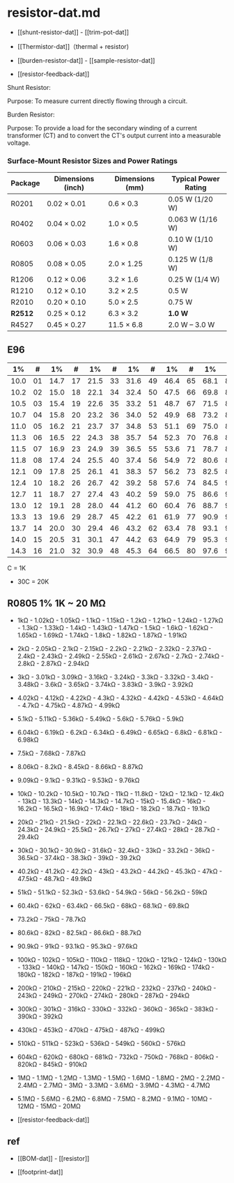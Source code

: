 
# resistor-dat.md

- [[shunt-resistor-dat]] - [[trim-pot-dat]]

- [[Thermistor-dat]]（thermal + resistor)

- [[burden-resistor-dat]] - [[sample-resistor-dat]]

- [[resistor-feedback-dat]]



Shunt Resistor:

Purpose: To measure current directly flowing through a circuit.

Burden Resistor:

Purpose: To provide a load for the secondary winding of a current transformer (CT) and to convert the CT's output current into a measurable voltage.


### Surface-Mount Resistor Sizes and Power Ratings

| Package   | Dimensions (inch) | Dimensions (mm) | Typical Power Rating |
| --------- | ----------------- | --------------- | -------------------- |
| R0201     | 0.02 × 0.01       | 0.6 × 0.3       | 0.05 W (1/20 W)      |
| R0402     | 0.04 × 0.02       | 1.0 × 0.5       | 0.063 W (1/16 W)     |
| R0603     | 0.06 × 0.03       | 1.6 × 0.8       | 0.10 W (1/10 W)      |
| R0805     | 0.08 × 0.05       | 2.0 × 1.25      | 0.125 W (1/8 W)      |
| R1206     | 0.12 × 0.06       | 3.2 × 1.6       | 0.25 W (1/4 W)       |
| R1210     | 0.12 × 0.10       | 3.2 × 2.5       | 0.5 W                |
| R2010     | 0.20 × 0.10       | 5.0 × 2.5       | 0.75 W               |
| **R2512** | 0.25 × 0.12       | 6.3 × 3.2       | **1.0 W**            |
| R4527     | 0.45 × 0.27       | 11.5 × 6.8      | 2.0 W – 3.0 W        |


## E96 

| 1%   | #   | 1%   | #   | 1%   | #   | 1%   | #   | 1%   | #   | 1%   | #   |
| ---- | --- | ---- | --- | ---- | --- | ---- | --- | ---- | --- | ---- | --- |
| 10.0 | 01  | 14.7 | 17  | 21.5 | 33  | 31.6 | 49  | 46.4 | 65  | 68.1 | 81  |
| 10.2 | 02  | 15.0 | 18  | 22.1 | 34  | 32.4 | 50  | 47.5 | 66  | 69.8 | 82  |
| 10.5 | 03  | 15.4 | 19  | 22.6 | 35  | 33.2 | 51  | 48.7 | 67  | 71.5 | 83  |
| 10.7 | 04  | 15.8 | 20  | 23.2 | 36  | 34.0 | 52  | 49.9 | 68  | 73.2 | 84  |
| 11.0 | 05  | 16.2 | 21  | 23.7 | 37  | 34.8 | 53  | 51.1 | 69  | 75.0 | 85  |
| 11.3 | 06  | 16.5 | 22  | 24.3 | 38  | 35.7 | 54  | 52.3 | 70  | 76.8 | 86  |
| 11.5 | 07  | 16.9 | 23  | 24.9 | 39  | 36.5 | 55  | 53.6 | 71  | 78.7 | 87  |
| 11.8 | 08  | 17.4 | 24  | 25.5 | 40  | 37.4 | 56  | 54.9 | 72  | 80.6 | 88  |
| 12.1 | 09  | 17.8 | 25  | 26.1 | 41  | 38.3 | 57  | 56.2 | 73  | 82.5 | 89  |
| 12.4 | 10  | 18.2 | 26  | 26.7 | 42  | 39.2 | 58  | 57.6 | 74  | 84.5 | 90  |
| 12.7 | 11  | 18.7 | 27  | 27.4 | 43  | 40.2 | 59  | 59.0 | 75  | 86.6 | 91  |
| 13.0 | 12  | 19.1 | 28  | 28.0 | 44  | 41.2 | 60  | 60.4 | 76  | 88.7 | 92  |
| 13.3 | 13  | 19.6 | 29  | 28.7 | 45  | 42.2 | 61  | 61.9 | 77  | 90.9 | 93  |
| 13.7 | 14  | 20.0 | 30  | 29.4 | 46  | 43.2 | 62  | 63.4 | 78  | 93.1 | 94  |
| 14.0 | 15  | 20.5 | 31  | 30.1 | 47  | 44.2 | 63  | 64.9 | 79  | 95.3 | 95  |
| 14.3 | 16  | 21.0 | 32  | 30.9 | 48  | 45.3 | 64  | 66.5 | 80  | 97.6 | 96  |

C = 1K 

- 30C = 20K 


## R0805 1% 1K ~ 20 MΩ


- 1kΩ - 1.02kΩ - 1.05kΩ - 1.1kΩ - 1.15kΩ - 1.2kΩ - 1.21kΩ - 1.24kΩ - 1.27kΩ - 1.3kΩ - 1.33kΩ - 1.4kΩ - 1.43kΩ - 1.47kΩ - 1.5kΩ - 1.6kΩ - 1.62kΩ - 1.65kΩ - 1.69kΩ - 1.74kΩ - 1.8kΩ - 1.82kΩ - 1.87kΩ - 1.91kΩ
- 2kΩ - 2.05kΩ - 2.1kΩ - 2.15kΩ - 2.2kΩ - 2.21kΩ - 2.32kΩ - 2.37kΩ - 2.4kΩ - 2.43kΩ - 2.49kΩ - 2.55kΩ - 2.61kΩ - 2.67kΩ - 2.7kΩ - 2.74kΩ - 2.8kΩ - 2.87kΩ - 2.94kΩ
- 3kΩ - 3.01kΩ - 3.09kΩ - 3.16kΩ - 3.24kΩ - 3.3kΩ - 3.32kΩ - 3.4kΩ - 3.48kΩ - 3.6kΩ - 3.65kΩ - 3.74kΩ - 3.83kΩ - 3.9kΩ - 3.92kΩ
- 4.02kΩ - 4.12kΩ - 4.22kΩ - 4.3kΩ - 4.32kΩ - 4.42kΩ - 4.53kΩ - 4.64kΩ - 4.7kΩ - 4.75kΩ - 4.87kΩ - 4.99kΩ
- 5.1kΩ - 5.11kΩ - 5.36kΩ - 5.49kΩ - 5.6kΩ - 5.76kΩ - 5.9kΩ
- 6.04kΩ - 6.19kΩ - 6.2kΩ - 6.34kΩ - 6.49kΩ - 6.65kΩ - 6.8kΩ - 6.81kΩ - 6.98kΩ
- 7.5kΩ - 7.68kΩ - 7.87kΩ
- 8.06kΩ - 8.2kΩ - 8.45kΩ - 8.66kΩ - 8.87kΩ
- 9.09kΩ - 9.1kΩ - 9.31kΩ - 9.53kΩ - 9.76kΩ
- 10kΩ - 10.2kΩ - 10.5kΩ - 10.7kΩ - 11kΩ - 11.8kΩ - 12kΩ - 12.1kΩ - 12.4kΩ - 13kΩ - 13.3kΩ - 14kΩ - 14.3kΩ - 14.7kΩ - 15kΩ - 15.4kΩ - 16kΩ - 16.2kΩ - 16.5kΩ - 16.9kΩ - 17.4kΩ - 18kΩ - 18.2kΩ - 18.7kΩ - 19.1kΩ
- 20kΩ - 21kΩ - 21.5kΩ - 22kΩ - 22.1kΩ - 22.6kΩ - 23.7kΩ - 24kΩ - 24.3kΩ - 24.9kΩ - 25.5kΩ - 26.7kΩ - 27kΩ - 27.4kΩ - 28kΩ - 28.7kΩ - 29.4kΩ
- 30kΩ - 30.1kΩ - 30.9kΩ - 31.6kΩ - 32.4kΩ - 33kΩ - 33.2kΩ - 36kΩ - 36.5kΩ - 37.4kΩ - 38.3kΩ - 39kΩ - 39.2kΩ
- 40.2kΩ - 41.2kΩ - 42.2kΩ - 43kΩ - 43.2kΩ - 44.2kΩ - 45.3kΩ - 47kΩ - 47.5kΩ - 48.7kΩ - 49.9kΩ
- 51kΩ - 51.1kΩ - 52.3kΩ - 53.6kΩ - 54.9kΩ - 56kΩ - 56.2kΩ - 59kΩ
- 60.4kΩ - 62kΩ - 63.4kΩ - 66.5kΩ - 68kΩ - 68.1kΩ - 69.8kΩ
- 73.2kΩ - 75kΩ - 78.7kΩ
- 80.6kΩ - 82kΩ - 82.5kΩ - 86.6kΩ - 88.7kΩ
- 90.9kΩ - 91kΩ - 93.1kΩ - 95.3kΩ - 97.6kΩ
- 100kΩ - 102kΩ - 105kΩ - 110kΩ - 118kΩ - 120kΩ - 121kΩ - 124kΩ - 130kΩ - 133kΩ - 140kΩ - 147kΩ - 150kΩ - 160kΩ - 162kΩ - 169kΩ - 174kΩ - 180kΩ - 182kΩ - 187kΩ - 191kΩ - 196kΩ
- 200kΩ - 210kΩ - 215kΩ - 220kΩ - 221kΩ - 232kΩ - 237kΩ - 240kΩ - 243kΩ - 249kΩ - 270kΩ - 274kΩ - 280kΩ - 287kΩ - 294kΩ
- 300kΩ - 301kΩ - 316kΩ - 330kΩ - 332kΩ - 360kΩ - 365kΩ - 383kΩ - 390kΩ - 392kΩ
- 430kΩ - 453kΩ - 470kΩ - 475kΩ - 487kΩ - 499kΩ
- 510kΩ - 511kΩ - 523kΩ - 536kΩ - 549kΩ - 560kΩ - 576kΩ
- 604kΩ - 620kΩ - 680kΩ - 681kΩ - 732kΩ - 750kΩ - 768kΩ - 806kΩ - 820kΩ - 845kΩ - 910kΩ
- 1MΩ - 1.1MΩ - 1.2MΩ - 1.3MΩ - 1.5MΩ - 1.6MΩ - 1.8MΩ - 2MΩ - 2.2MΩ - 2.4MΩ - 2.7MΩ - 3MΩ - 3.3MΩ - 3.6MΩ - 3.9MΩ - 4.3MΩ - 4.7MΩ
- 5.1MΩ - 5.6MΩ - 6.2MΩ - 6.8MΩ - 7.5MΩ - 8.2MΩ - 9.1MΩ - 10MΩ - 12MΩ - 15MΩ - 20MΩ

- [[resistor-feedback-dat]]


## ref 

- [[BOM-dat]] - [[resistor]]

- [[footprint-dat]]